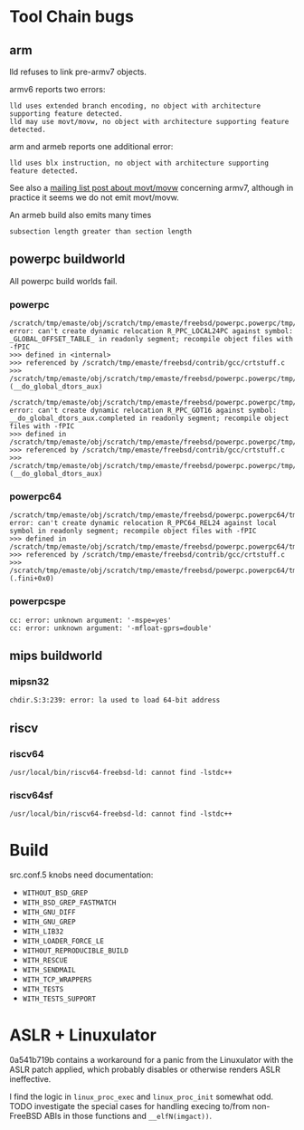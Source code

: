 # Tool Chain bugs
## arm
lld refuses to link pre-armv7 objects.

armv6 reports two errors:
```
lld uses extended branch encoding, no object with architecture supporting feature detected.
lld may use movt/movw, no object with architecture supporting feature detected.
```

arm and armeb reports one additional error:
```
lld uses blx instruction, no object with architecture supporting feature detected.
```

See also a
[mailing list post about movt/movw](https://lists.freebsd.org/pipermail/freebsd-arm/2018-January/017389.html)
concerning armv7, although in practice it seems we do not emit movt/movw.

An armeb build also emits many times
```
subsection length greater than section length
```

## powerpc buildworld
All powerpc build worlds fail.
### powerpc
```
/scratch/tmp/emaste/obj/scratch/tmp/emaste/freebsd/powerpc.powerpc/tmp/usr/bin/ld: error: can't create dynamic relocation R_PPC_LOCAL24PC against symbol: _GLOBAL_OFFSET_TABLE_ in readonly segment; recompile object files with -fPIC
>>> defined in <internal>
>>> referenced by /scratch/tmp/emaste/freebsd/contrib/gcc/crtstuff.c
>>>               /scratch/tmp/emaste/obj/scratch/tmp/emaste/freebsd/powerpc.powerpc/tmp/usr/lib/crtbeginS.o:(__do_global_dtors_aux)

/scratch/tmp/emaste/obj/scratch/tmp/emaste/freebsd/powerpc.powerpc/tmp/usr/bin/ld: error: can't create dynamic relocation R_PPC_GOT16 against symbol: __do_global_dtors_aux.completed in readonly segment; recompile object files with -fPIC
>>> defined in /scratch/tmp/emaste/obj/scratch/tmp/emaste/freebsd/powerpc.powerpc/tmp/usr/lib/crtbeginS.o
>>> referenced by /scratch/tmp/emaste/freebsd/contrib/gcc/crtstuff.c
>>>               /scratch/tmp/emaste/obj/scratch/tmp/emaste/freebsd/powerpc.powerpc/tmp/usr/lib/crtbeginS.o:(__do_global_dtors_aux)
```
### powerpc64
```
/scratch/tmp/emaste/obj/scratch/tmp/emaste/freebsd/powerpc.powerpc64/tmp/usr/bin/ld: error: can't create dynamic relocation R_PPC64_REL24 against local symbol in readonly segment; recompile object files with -fPIC
>>> defined in /scratch/tmp/emaste/obj/scratch/tmp/emaste/freebsd/powerpc.powerpc64/tmp/usr/lib/crtbeginS.o
>>> referenced by /scratch/tmp/emaste/freebsd/contrib/gcc/crtstuff.c
>>>               /scratch/tmp/emaste/obj/scratch/tmp/emaste/freebsd/powerpc.powerpc64/tmp/usr/lib/crtbeginS.o:(.fini+0x0)
```
### powerpcspe
```
cc: error: unknown argument: '-mspe=yes'
cc: error: unknown argument: '-mfloat-gprs=double'
```

## mips buildworld

### mipsn32
```
chdir.S:3:239: error: la used to load 64-bit address
```

## riscv
### riscv64
```
/usr/local/bin/riscv64-freebsd-ld: cannot find -lstdc++
```
### riscv64sf
```
/usr/local/bin/riscv64-freebsd-ld: cannot find -lstdc++
```

# Build
src.conf.5 knobs need documentation:
* `WITHOUT_BSD_GREP`
* `WITH_BSD_GREP_FASTMATCH`
* `WITH_GNU_DIFF`
* `WITH_GNU_GREP`
* `WITH_LIB32`
* `WITH_LOADER_FORCE_LE`
* `WITHOUT_REPRODUCIBLE_BUILD`
* `WITH_RESCUE`
* `WITH_SENDMAIL`
* `WITH_TCP_WRAPPERS`
* `WITH_TESTS`
* `WITH_TESTS_SUPPORT`

# ASLR + Linuxulator
0a541b719b contains a workaround for a panic from the Linuxulator with the
ASLR patch applied, which probably disables or otherwise renders ASLR
ineffective.

I find the logic in `linux_proc_exec` and `linux_proc_init` somewhat odd.
TODO investigate the special cases for handling execing to/from non-FreeBSD
ABIs in those functions and `__elfN(imgact))`.
